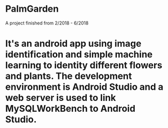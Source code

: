 # PalmGarden
A project finished from 2/2018 - 6/2018
# It's an android app using image identification and simple machine learning to identity different flowers and plants. The development environment is Android Studio and a web server is used to link MySQLWorkBench to Android Studio. 
